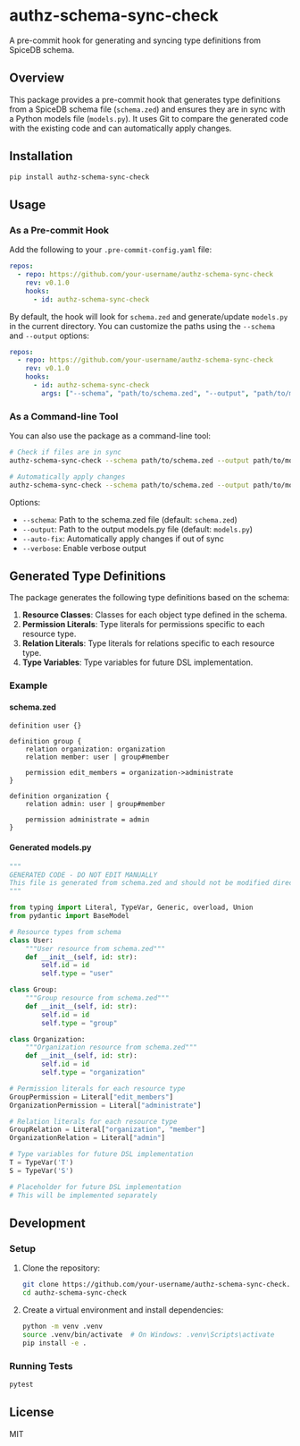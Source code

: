 # authz-schema-sync-check

A pre-commit hook for generating and syncing type definitions from SpiceDB schema.

## Overview

This package provides a pre-commit hook that generates type definitions from a SpiceDB schema file (`schema.zed`) and ensures they are in sync with a Python models file (`models.py`). It uses Git to compare the generated code with the existing code and can automatically apply changes.

## Installation

```bash
pip install authz-schema-sync-check
```

## Usage

### As a Pre-commit Hook

Add the following to your `.pre-commit-config.yaml` file:

```yaml
repos:
  - repo: https://github.com/your-username/authz-schema-sync-check
    rev: v0.1.0
    hooks:
      - id: authz-schema-sync-check
```

By default, the hook will look for `schema.zed` and generate/update `models.py` in the current directory. You can customize the paths using the `--schema` and `--output` options:

```yaml
repos:
  - repo: https://github.com/your-username/authz-schema-sync-check
    rev: v0.1.0
    hooks:
      - id: authz-schema-sync-check
        args: ["--schema", "path/to/schema.zed", "--output", "path/to/models.py"]
```

### As a Command-line Tool

You can also use the package as a command-line tool:

```bash
# Check if files are in sync
authz-schema-sync-check --schema path/to/schema.zed --output path/to/models.py

# Automatically apply changes
authz-schema-sync-check --schema path/to/schema.zed --output path/to/models.py --auto-fix
```

Options:
- `--schema`: Path to the schema.zed file (default: `schema.zed`)
- `--output`: Path to the output models.py file (default: `models.py`)
- `--auto-fix`: Automatically apply changes if out of sync
- `--verbose`: Enable verbose output

## Generated Type Definitions

The package generates the following type definitions based on the schema:

1. **Resource Classes**: Classes for each object type defined in the schema.
2. **Permission Literals**: Type literals for permissions specific to each resource type.
3. **Relation Literals**: Type literals for relations specific to each resource type.
4. **Type Variables**: Type variables for future DSL implementation.

### Example

#### schema.zed

```
definition user {}

definition group {
    relation organization: organization
    relation member: user | group#member

    permission edit_members = organization->administrate
}

definition organization {
    relation admin: user | group#member

    permission administrate = admin
}
```

#### Generated models.py

```python
"""
GENERATED CODE - DO NOT EDIT MANUALLY
This file is generated from schema.zed and should not be modified directly.
"""

from typing import Literal, TypeVar, Generic, overload, Union
from pydantic import BaseModel

# Resource types from schema
class User:
    """User resource from schema.zed"""
    def __init__(self, id: str):
        self.id = id
        self.type = "user"

class Group:
    """Group resource from schema.zed"""
    def __init__(self, id: str):
        self.id = id
        self.type = "group"

class Organization:
    """Organization resource from schema.zed"""
    def __init__(self, id: str):
        self.id = id
        self.type = "organization"

# Permission literals for each resource type
GroupPermission = Literal["edit_members"]
OrganizationPermission = Literal["administrate"]

# Relation literals for each resource type
GroupRelation = Literal["organization", "member"]
OrganizationRelation = Literal["admin"]

# Type variables for future DSL implementation
T = TypeVar('T')
S = TypeVar('S')

# Placeholder for future DSL implementation
# This will be implemented separately
```

## Development

### Setup

1. Clone the repository:
   ```bash
   git clone https://github.com/your-username/authz-schema-sync-check.git
   cd authz-schema-sync-check
   ```

2. Create a virtual environment and install dependencies:
   ```bash
   python -m venv .venv
   source .venv/bin/activate  # On Windows: .venv\Scripts\activate
   pip install -e .
   ```

### Running Tests

```bash
pytest
```

## License

MIT
